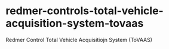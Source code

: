 # redmer-controls-total-vehicle-acquisition-system-tovaas
Redmer Control Total Vehicle Acquisitiojn System (ToVAAS)
